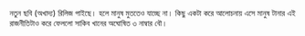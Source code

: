 নতুন ছবি (অখাদ্য) রিলিজ পাইছে। হলে মানুষ মুততেও যাচ্ছে না। কিছু একটা করে আলোচনায় এসে মানুষ টানার এই রাজনীতিটাও করে ফেললো সাকিব খানের অঘোষিত ৩ নাম্বার বৌ।
